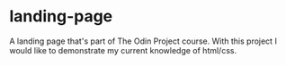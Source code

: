 # landing-page
A landing page that's part of The Odin Project course. With this project I would like to demonstrate my current knowledge of html/css.
